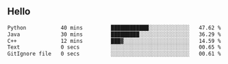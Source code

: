 ## Hello
<!--START_SECTION:waka-->

```txt
Python           40 mins         ████████████░░░░░░░░░░░░░   47.62 %
Java             30 mins         █████████░░░░░░░░░░░░░░░░   36.29 %
C++              12 mins         ███▓░░░░░░░░░░░░░░░░░░░░░   14.59 %
Text             0 secs          ░░░░░░░░░░░░░░░░░░░░░░░░░   00.65 %
GitIgnore file   0 secs          ░░░░░░░░░░░░░░░░░░░░░░░░░   00.61 %
```

<!--END_SECTION:waka-->

